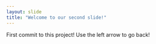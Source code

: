 ```yaml
---
layout: slide
title: "Welcome to our second slide!"
---
```

First commit to this project!
Use the left arrow to go back!
